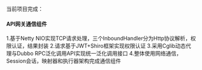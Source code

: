 当前项目完成：
#### API网关通信组件
1.基于Netty NIO实现TCP请求处理，三个InboundHandler分为Http协议解析，权限认证，结果封装
2.请求基于JWT+Shiro框架实现权限认证
3.采用Cglib动态代理与Dubbo RPC泛化调用API实现统一泛化调用接口
4.整体使用网络通信，Session会话，映射器和执行器架构完成通信组件
